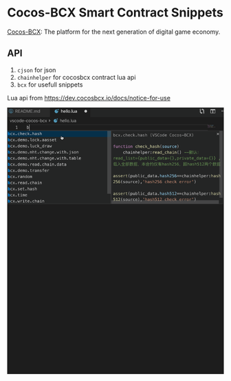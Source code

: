 # Cocos-BCX Smart Contract Snippets

[Cocos-BCX](https://www.cocosbcx.io/): The platform for the next generation of digital game economy.

## API

1. `cjson` for json
2. `chainhelper` for cocosbcx contract lua api
3. `bcx` for usefull snippets

Lua api from https://dev.cocosbcx.io/docs/notice-for-use

<img src=https://raw.githubusercontent.com/Cocos-BCX/vscode-cocos-bcx/master/bcxapi.gif >

